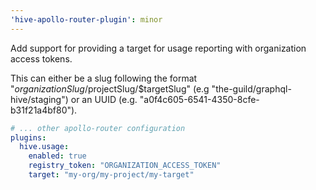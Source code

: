 ```yaml
---
'hive-apollo-router-plugin': minor
---
```


Add support for providing a target for usage reporting with organization access tokens.

This can either be a slug following the format "$organizationSlug/$projectSlug/$targetSlug" (e.g "the-guild/graphql-hive/staging")
or an UUID (e.g. "a0f4c605-6541-4350-8cfe-b31f21a4bf80").

```yaml
# ... other apollo-router configuration
plugins:
  hive.usage:
    enabled: true
    registry_token: "ORGANIZATION_ACCESS_TOKEN"
    target: "my-org/my-project/my-target"
```